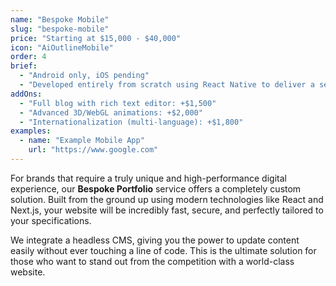 ```yaml
---
name: "Bespoke Mobile"
slug: "bespoke-mobile"
price: "Starting at $15,000 - $40,000"
icon: "AiOutlineMobile"
order: 4
brief:
  - "Android only, iOS pending"
  - "Developed entirely from scratch using React Native to deliver a seamless and engaging user experience."
addOns:
  - "Full blog with rich text editor: +$1,500"
  - "Advanced 3D/WebGL animations: +$2,000"
  - "Internationalization (multi-language): +$1,800"
examples:
  - name: "Example Mobile App"
    url: "https://www.google.com"
---
```


For brands that require a truly unique and high-performance digital experience, our **Bespoke Portfolio** service offers a completely custom solution. Built from the ground up using modern technologies like React and Next.js, your website will be incredibly fast, secure, and perfectly tailored to your specifications.

We integrate a headless CMS, giving you the power to update content easily without ever touching a line of code. This is the ultimate solution for those who want to stand out from the competition with a world-class website.